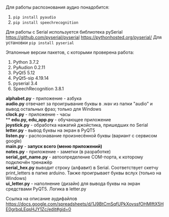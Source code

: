 Для работы распознования аудио понадобится:
1. ``pip install pyaudio``
1. ``pip install speechrecognition``


Для работы с Serial используется библиотека pySerial<br>
https://github.com/pyserial/pyserial
https://pythonhosted.org/pyserial/
Для установки ``pip install pyserial`` 

Эталонные версии пакетов, с которыми проверена работа:
1. Python 3.7.2
1. PyAudion 0.2.11
1. PyQt5 5.12
1. PyQt5-sip 4.19.14
1. pyserial 3.4
1. SpeechRecognition 3.8.1

**alphabet.py** - приложение - азбука<br>
**audio.py** отвечает за проигрывание буквы в .wav из папки 
"audio" и вывод остальных фраз; только для Windows<br>
**clock.py** - приложение - часы<br>**
**edu.py, edu_app.py** - обучающее приложение<br>
**joystick.py** - обработка нажатий джойстика, 
пришедших по Serial<br>
**letter.py** - вывод буквы на экран в PyQT5<br>
**listen.py** - распознавание произнесённой буквы 
(вариант с сервисом google)<br>
**main.py** - **запуск всего (меню 
приложений)**<br>
**notes.py** - приложение - заметки (в 
разработке)<br>
**serial_get_name.py** - автоопределение 
COM-порта, к которому подключён тренажёр<br>
**serial_hex.py** выводит строку (алфавит) в Serial. Соответствует скетчу print_letters в 
папке arduino. Также проигрывает буквы вслух (только на Windows) <br>
**ui_letter.py** - наполнение (дизайн) для 
вывода буквы на экран средствами PyQT5. Логика 
в letter.py<br>

Ссылка на описание аудифайлов
https://docs.google.com/spreadsheets/d/1J9BtCmSqfUPkXovssfOHMlftX5HE0grbqLEqsHJY1Zc/edit#gid=0
